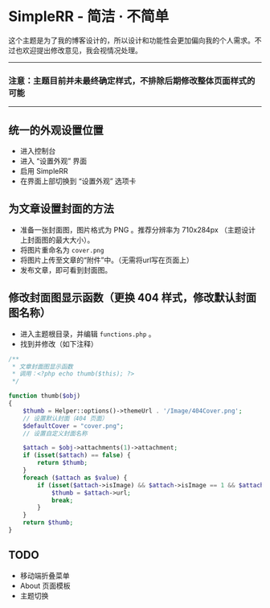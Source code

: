 # SimpleRR - 简洁 · 不简单

这个主题是为了我的博客设计的，所以设计和功能性会更加偏向我的个人需求。不过也欢迎提出修改意见，我会视情况处理。

---

### 注意：主题目前并未最终确定样式，不排除后期修改整体页面样式的可能

---

## 统一的外观设置位置
- 进入控制台
- 进入 “设置外观” 界面
- 启用 SimpleRR
- 在界面上部切换到 “设置外观” 选项卡

## 为文章设置封面的方法
- 准备一张封面图，图片格式为 PNG 。推荐分辨率为 710x284px （主题设计上封面图的最大大小）。
- 将图片重命名为 `cover.png` 
- 将图片上传至文章的“附件”中。（无需将url写在页面上）
- 发布文章，即可看到封面图。

## 修改封面图显示函数（更换 404 样式，修改默认封面图名称）
- 进入主题根目录，并编辑 `functions.php` 。
- 找到并修改（如下注释）

``` php
/**
 * 文章封面图显示函数
 * 调用：<?php echo thumb($this); ?>
 */

function thumb($obj)
{	
	$thumb = Helper::options()->themeUrl . '/Image/404Cover.png';
	// 设置默认封面（404 页面）
	$defaultCover = "cover.png";
	// 设置自定义封面名称

	$attach = $obj->attachments(1)->attachment;
	if (isset($attach) == false) {
		return $thumb;
	}
	foreach ($attach as $value) {
		if (isset($attach->isImage) && $attach->isImage == 1 && $attach->name == $defaultCover) {
			$thumb = $attach->url;
			break;
		}
	}
	return $thumb;
}
```

## TODO
- 移动端折叠菜单
- About 页面模板
- 主题切换

